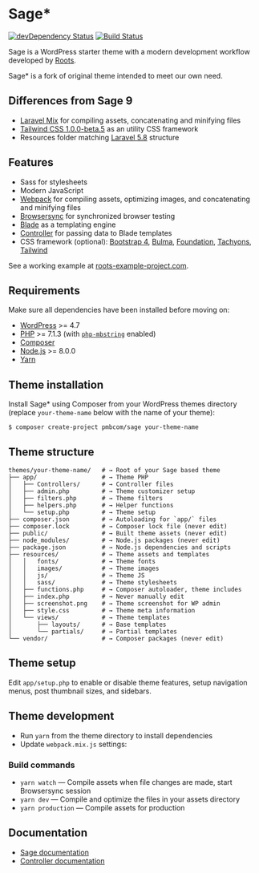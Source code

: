 # Sage*
[![devDependency Status](https://david-dm.org/pmbcom/sage.svg?style=flat-square)](https://david-dm.org/pmbcom/sage)
[![Build Status](https://img.shields.io/travis/pmbcom/sage.svg?style=flat-square)](https://travis-ci.org/pmbcom/sage)

Sage is a WordPress starter theme with a modern development workflow developed by [Roots](https://roots.io/).

Sage* is a fork of original theme intended to meet our own need.

## Differences from Sage 9

* [Laravel Mix](https://laravel-mix.com/) for compiling assets, concatenating and minifying files
* [Tailwind CSS 1.0.0-beta.5](https://next.tailwindcss.com/) as an utility CSS framework
* Resources folder matching [Laravel 5.8](https://www.laravel.com) structure


## Features

* Sass for stylesheets
* Modern JavaScript
* [Webpack](https://webpack.github.io/) for compiling assets, optimizing images, and concatenating and minifying files
* [Browsersync](http://www.browsersync.io/) for synchronized browser testing
* [Blade](https://laravel.com/docs/5.6/blade) as a templating engine
* [Controller](https://github.com/soberwp/controller) for passing data to Blade templates
* CSS framework (optional): [Bootstrap 4](https://getbootstrap.com/), [Bulma](https://bulma.io/), [Foundation](https://foundation.zurb.com/), [Tachyons](http://tachyons.io/), [Tailwind](https://tailwindcss.com/)

See a working example at [roots-example-project.com](https://roots-example-project.com/).

## Requirements

Make sure all dependencies have been installed before moving on:

* [WordPress](https://wordpress.org/) >= 4.7
* [PHP](https://secure.php.net/manual/en/install.php) >= 7.1.3 (with [`php-mbstring`](https://secure.php.net/manual/en/book.mbstring.php) enabled)
* [Composer](https://getcomposer.org/download/)
* [Node.js](http://nodejs.org/) >= 8.0.0
* [Yarn](https://yarnpkg.com/en/docs/install)

## Theme installation

Install Sage* using Composer from your WordPress themes directory (replace `your-theme-name` below with the name of your theme):

```shell
$ composer create-project pmbcom/sage your-theme-name
```

## Theme structure

```shell
themes/your-theme-name/   # → Root of your Sage based theme
├── app/                  # → Theme PHP
│   ├── Controllers/      # → Controller files
│   ├── admin.php         # → Theme customizer setup
│   ├── filters.php       # → Theme filters
│   ├── helpers.php       # → Helper functions
│   └── setup.php         # → Theme setup
├── composer.json         # → Autoloading for `app/` files
├── composer.lock         # → Composer lock file (never edit)
├── public/               # → Built theme assets (never edit)
├── node_modules/         # → Node.js packages (never edit)
├── package.json          # → Node.js dependencies and scripts
├── resources/            # → Theme assets and templates
│   │   fonts/            # → Theme fonts
│   │   images/           # → Theme images
│   │   js/               # → Theme JS
│   │   sass/             # → Theme stylesheets
│   ├── functions.php     # → Composer autoloader, theme includes
│   ├── index.php         # → Never manually edit
│   ├── screenshot.png    # → Theme screenshot for WP admin
│   ├── style.css         # → Theme meta information
│   └── views/            # → Theme templates
│       ├── layouts/      # → Base templates
│       └── partials/     # → Partial templates
└── vendor/               # → Composer packages (never edit)
```

## Theme setup

Edit `app/setup.php` to enable or disable theme features, setup navigation menus, post thumbnail sizes, and sidebars.

## Theme development

* Run `yarn` from the theme directory to install dependencies
* Update `webpack.mix.js` settings:

### Build commands

* `yarn watch` — Compile assets when file changes are made, start Browsersync session
* `yarn dev` — Compile and optimize the files in your assets directory
* `yarn production` — Compile assets for production

## Documentation

* [Sage documentation](https://roots.io/sage/docs/)
* [Controller documentation](https://github.com/soberwp/controller#usage)
